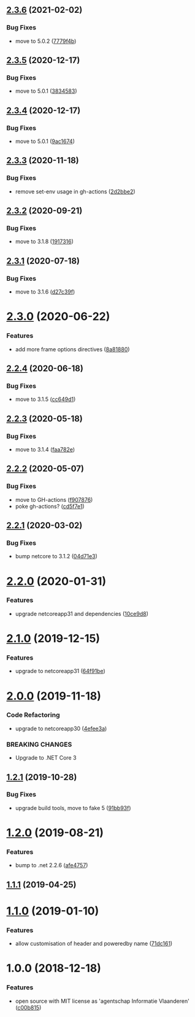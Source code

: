 ## [2.3.6](https://github.com/informatievlaanderen/http-security-headers-middleware/compare/v2.3.5...v2.3.6) (2021-02-02)


### Bug Fixes

* move to 5.0.2 ([7779f4b](https://github.com/informatievlaanderen/http-security-headers-middleware/commit/7779f4b8e747dee8f412218bff82cf8bc765d76a))

## [2.3.5](https://github.com/informatievlaanderen/http-security-headers-middleware/compare/v2.3.4...v2.3.5) (2020-12-17)


### Bug Fixes

* move to 5.0.1 ([3834583](https://github.com/informatievlaanderen/http-security-headers-middleware/commit/3834583ba5ef889dc24415be88f8123c08101bea))

## [2.3.4](https://github.com/informatievlaanderen/http-security-headers-middleware/compare/v2.3.3...v2.3.4) (2020-12-17)


### Bug Fixes

* move to 5.0.1 ([9ac1674](https://github.com/informatievlaanderen/http-security-headers-middleware/commit/9ac167464ca0714c8356318408b4c0bcdf3c328b))

## [2.3.3](https://github.com/informatievlaanderen/http-security-headers-middleware/compare/v2.3.2...v2.3.3) (2020-11-18)


### Bug Fixes

* remove set-env usage in gh-actions ([2d2bbe2](https://github.com/informatievlaanderen/http-security-headers-middleware/commit/2d2bbe27eb51c0b7bd7e937580d383d8519c848c))

## [2.3.2](https://github.com/informatievlaanderen/http-security-headers-middleware/compare/v2.3.1...v2.3.2) (2020-09-21)


### Bug Fixes

* move to 3.1.8 ([1917316](https://github.com/informatievlaanderen/http-security-headers-middleware/commit/1917316d2991a2e7ecc4865e0a3707666ecf3d82))

## [2.3.1](https://github.com/informatievlaanderen/http-security-headers-middleware/compare/v2.3.0...v2.3.1) (2020-07-18)


### Bug Fixes

* move to 3.1.6 ([d27c39f](https://github.com/informatievlaanderen/http-security-headers-middleware/commit/d27c39f034abddb28adc30ef36e138430c230d86))

# [2.3.0](https://github.com/informatievlaanderen/http-security-headers-middleware/compare/v2.2.4...v2.3.0) (2020-06-22)


### Features

* add more frame options directives ([8a81880](https://github.com/informatievlaanderen/http-security-headers-middleware/commit/8a81880c4bf63d4d3f030da3bc7a51a27a4dd55c))

## [2.2.4](https://github.com/informatievlaanderen/http-security-headers-middleware/compare/v2.2.3...v2.2.4) (2020-06-18)


### Bug Fixes

* move to 3.1.5 ([cc649d1](https://github.com/informatievlaanderen/http-security-headers-middleware/commit/cc649d12aaa63c16e5390b2b3c1dbe8a3f830d5f))

## [2.2.3](https://github.com/informatievlaanderen/http-security-headers-middleware/compare/v2.2.2...v2.2.3) (2020-05-18)


### Bug Fixes

* move to 3.1.4 ([faa782e](https://github.com/informatievlaanderen/http-security-headers-middleware/commit/faa782e2ce812547b83dbe75aed932927145bcce))

## [2.2.2](https://github.com/informatievlaanderen/http-security-headers-middleware/compare/v2.2.1...v2.2.2) (2020-05-07)


### Bug Fixes

* move to GH-actions ([f907876](https://github.com/informatievlaanderen/http-security-headers-middleware/commit/f907876900f9a6022a4d759bb9a8ec1c8d974014))
* poke gh-actions? ([cd5f7e1](https://github.com/informatievlaanderen/http-security-headers-middleware/commit/cd5f7e1f1ca957a4165fdbf5e9039e12dada5dd8))

## [2.2.1](https://github.com/informatievlaanderen/http-security-headers-middleware/compare/v2.2.0...v2.2.1) (2020-03-02)


### Bug Fixes

* bump netcore to 3.1.2 ([04d71e3](https://github.com/informatievlaanderen/http-security-headers-middleware/commit/04d71e3c6c5b3fc006a0ef70d6205b8a4d2bbe3f))

# [2.2.0](https://github.com/informatievlaanderen/http-security-headers-middleware/compare/v2.1.0...v2.2.0) (2020-01-31)


### Features

* upgrade netcoreapp31 and dependencies ([10ce9d8](https://github.com/informatievlaanderen/http-security-headers-middleware/commit/10ce9d80d78fdd8947c0f951e8876d2fbc024442))

# [2.1.0](https://github.com/informatievlaanderen/http-security-headers-middleware/compare/v2.0.0...v2.1.0) (2019-12-15)


### Features

* upgrade to netcoreapp31 ([64f91be](https://github.com/informatievlaanderen/http-security-headers-middleware/commit/64f91be59330f723c89b6163e3620553139a1926))

# [2.0.0](https://github.com/informatievlaanderen/http-security-headers-middleware/compare/v1.2.1...v2.0.0) (2019-11-18)


### Code Refactoring

* upgrade to netcoreapp30 ([4efee3a](https://github.com/informatievlaanderen/http-security-headers-middleware/commit/4efee3a))


### BREAKING CHANGES

* Upgrade to .NET Core 3

## [1.2.1](https://github.com/informatievlaanderen/http-security-headers-middleware/compare/v1.2.0...v1.2.1) (2019-10-28)


### Bug Fixes

* upgrade build tools, move to fake 5 ([91bb93f](https://github.com/informatievlaanderen/http-security-headers-middleware/commit/91bb93f))

# [1.2.0](https://github.com/informatievlaanderen/http-security-headers-middleware/compare/v1.1.1...v1.2.0) (2019-08-21)


### Features

* bump to .net 2.2.6 ([afe4757](https://github.com/informatievlaanderen/http-security-headers-middleware/commit/afe4757))

## [1.1.1](https://github.com/informatievlaanderen/http-security-headers-middleware/compare/v1.1.0...v1.1.1) (2019-04-25)

# [1.1.0](https://github.com/informatievlaanderen/http-security-headers-middleware/compare/v1.0.0...v1.1.0) (2019-01-10)


### Features

* allow customisation of header and poweredby name ([71dc161](https://github.com/informatievlaanderen/http-security-headers-middleware/commit/71dc161))

# 1.0.0 (2018-12-18)


### Features

* open source with MIT license as 'agentschap Informatie Vlaanderen' ([c00b815](https://github.com/informatievlaanderen/http-security-headers-middleware/commit/c00b815))
